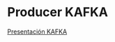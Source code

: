 # Producer KAFKA

[Presentación KAFKA](https://docs.google.com/presentation/d/1W-MU6t2m6fKHJcp7oJqYQ1RlXiSIP47Y/edit?usp=sharing&ouid=111761695705059696230&rtpof=true&sd=true)